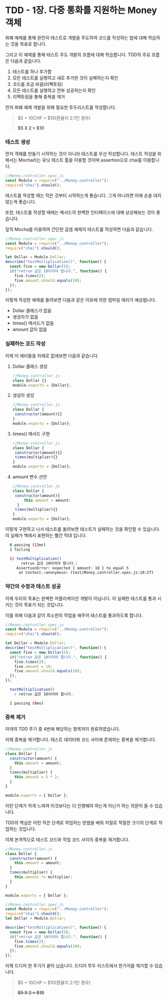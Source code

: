 # TDD - 1장. 다중 통화를 지원하는 Money 객체

화폐 예제를 통해 완전히 테스트로 개발을 주도하여 코드를 작성하는 법에 대해 학습하는 것을 목표로 합니다.

그리고 이 예제를 통해 테스트 주도 개발의 흐름에 대해 학습합니다. TDD의 주요 흐름은 다음과 같습니다.

1. 테스트를 하나 추가함
2. 모든 테스트를 실행하고 새로 추가한 것이 실패하는지 확인
3. 코드를 조금 바꿈(리팩토링)
4. 모든 테스트를 실행하고 전부 성공하는지 확인
5. 리팩토링을 통해 중복을 제거

먼저 화폐 예제 개발을 위해 필요한 투두리스트를 작성합니다.

> \$5 + 10CHF = \$10(환율이 2:1인 경우)
>
> **\$5 X 2 = \$10**



### 테스트 생성

먼저 객체를 만들기 시작하는 것이 아니라 테스트를 우선 작성합니다. 테스트 작성을 위해서는 Mocha라는 유닛 테스트 툴을 이용할 것이며 assertion으로 chai를 이용합니다.

```javascript
//Money.controller.spec.js
const Module = require("../Money.controller");
require("chai").should();
```

테스트를 작성할 때는 작은 것부터 시작하는게 좋습니다. 그게 아니라면 아예 손을 대지 않는게 좋습니다.

또한, 테스트를 작성할 때에는 메서드의 완벽한 인터페이스에 대해 상상해보는 것이 좋습니다.



앞의 Mocha를 이용하여 간단한 곱셈 예제의 테스트를 작성하면 다음과 같습니다.

```javascript
//Money.controller.spec.js
const Module = require("../Money.controller");
require("chai").should();

let Dollar = Module.Dollar;
describe("testMultiplication()", function() {
  const five = new Dollar(5);
  it("retrun 값은 10이어야 합니다.", function() {
    five.times(2);
    five.amount.should.equals(10);
  });
});
```

이렇게 작성한 예제를 돌려보면 다음과 같은 이유에 의한 컴파일 에러가 예상됩니다.

* Dollar 클래스가 없음 
* 생성자가 없음
* times() 메서드가 없음
* amount 값이 없음



### 실패하는 코드 작성

이제 이 에러들을 차례로 없애보면 다음과 같습니다.

1. Dollar 클래스 생성

   ```javascript
   //Money.controller.js
   class Dollar {}
   module.exports = {Dollar};
   ```

2. 생성자 생성

   ```javascript
   //Money.controller.js
   class Dollar {
   	constructor(amount){}
   }
   module.exports = {Dollar};
   ```

3. times() 메서드 구현

   ```javascript
   //Money.controller.js
   class Dollar {
   	constructor(amount){}
   	times(multiplier){}
   }
   module.exports = {Dollar};
   ```

4. amount 변수 선언

   ```javascript
   //Money.controller.js
   class Dollar {
   	constructor(amount){
     	this.amount = amount;
     }
   	times(multiplier){}
   }
   module.exports = {Dollar};
   ```

이렇게 구현하고 나서 테스트를 돌려보면 테스트가 실패하는 것을 확인할 수 있습니다. 이 실패가 책에서 표현하는 빨간 막대 입니다. 

```bash
  0 passing (13ms)
  1 failing

  1) testMultiplication()
       retrun 값은 10이어야 합니다.:
     AssertionError: expected { amount: 10 } to equal 5
      at Context.<anonymous> (test/Money.controller.spec.js:10:27)
```



### 약간의 수정과 테스트 성공

이제 우리의 목표는 완벽한 어플리케이션 개발이 아닙니다. 이 실패한 테스트를 통과 시키는 것이 목표가 되는 것입니다.

이를 위해 다음과 같이 최소한의 작업을 해주어 테스트를 통과하도록 합니다.

```javascript
//Money.controller.spec.js
const Module = require("../Money.controller");
require("chai").should();

let Dollar = Module.Dollar;
describe("testMultiplication()", function() {
  const five = new Dollar(5);
  it("retrun 값은 10이어야 합니다.", function() {
    five.times(2);
    five.amount = 10;
    five.amount.should.equals(10);
  });
});

```

```bash
  testMultiplication()
    ✓ retrun 값은 10이어야 합니다.

  1 passing (8ms)	
```



### 중복 제거

아까의 TDD 주기 중 4번에 해당하는 항목까지 완료하였습니다. 

이제 중복을 제거합니다. 테스트 데이터와 코드 사이에 존재하는 중복을 제거합니다.

```javascript
//Money.controller.js
class Dollar {
  constructor(amount) {
    this.amount = amount;
  }
  times(multiplier) {
    this.amount = 5 * 2;
  }
}

module.exports = { Dollar };

```

이런 단계가 작게 느껴져 이것보다는 더 진행해야 하는게 아닌가 하는 의문이 들 수 있습니다.

TDD의 핵심은 이런 작은 단계로 작업하는 방법을 배워 저절로 적절한 크기의 단계로 작업하는 것입니다.

이제 본격적으로 테스트 코드와 작업 코드 사이의 중복을 제거합니다.

```javascript
//Money.controller.js
class Dollar {
  constructor(amount) {
    this.amount = amount;
  }
  times(multiplier) {
    this.amount *= multiplier;
  }
}

module.exports = { Dollar };
```

```javascript
//Money.controller.spec.js
const Module = require("../Money.controller");
require("chai").should();
let Dollar = Module.Dollar;

describe("testMultiplication()", function() {
  const five = new Dollar(5);
  it("retrun 값은 10이어야 합니다.", function() {
    five.times(2);
    five.amount.should.equals(10);
  });
});
```

이제 드디어 한 주기가 끝이 났습니다. 드디어 투두 리스트에서 한가지를 제거할 수 있습니다.

>\$5 + 10CHF = \$10(환율이 2:1인 경우)
>
>~~**\$5 X 2 = \$10**~~

